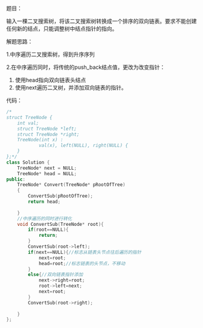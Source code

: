 题目：

输入一棵二叉搜索树，将该二叉搜索树转换成一个排序的双向链表。要求不能创建任何新的结点，只能调整树中结点指针的指向。 

解题思路：

1.中序遍历二叉搜索树，得到升序序列

2.在中序遍历同时，将传统的push_back结点值，更改为改变指针：

1. 使用head指向双向链表头结点
2. 使用next遍历二叉树，并添加双向链表的指针。

代码：

```c++
/*
struct TreeNode {
	int val;
	struct TreeNode *left;
	struct TreeNode *right;
	TreeNode(int x) :
			val(x), left(NULL), right(NULL) {
	}
};*/
class Solution {
    TreeNode* next = NULL;
    TreeNode* head = NULL;
public:
    TreeNode* Convert(TreeNode* pRootOfTree)
    {
        ConvertSub(pRootOfTree);
        return head;
        
    }
    //中序遍历的同时进行转化
    void ConvertSub(TreeNode* root){
        if(root==NULL){
            return;
        }
        ConvertSub(root->left);
        if(next==NULL){//标志从链表头节点往后遍历的指针
            next=root;
            head=root;//标志链表的头节点，不移动
        }
        else{//双向链表指针添加
            next->right=root;
            root->left=next;
            next=root;
        }
        ConvertSub(root->right);
        
    }
};
```



